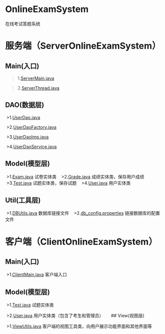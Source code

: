 # OnlineExamSystem
在线考试答题系统

# 服务端（ServerOnlineExamSystem）

  ## Main(入口)
     
  >1.[ServerMain.java](https://github.com/carolcoral/OnlineExamSystem/blob/master/ServerOnlineExamSystem/main/ServerMain.java)
          
  >2.[ServerThread.java](https://github.com/carolcoral/OnlineExamSystem/blob/master/ServerOnlineExamSystem/main/ServerThread.java)

  ## DAO(数据层)
  
  >1.[UserDao.java](https://github.com/carolcoral/OnlineExamSystem/blob/master/ServerOnlineExamSystem/dao/UserDao.java)
   
  >2.[UserDaoFactory.java](https://github.com/carolcoral/OnlineExamSystem/blob/master/ServerOnlineExamSystem/dao/UserDaoFactory.java)
   
  >3.[UserDaoImp.java](https://github.com/carolcoral/OnlineExamSystem/blob/master/ServerOnlineExamSystem/dao/UserDaoImp.java)
   
  >4.[UserDaoService.java](https://github.com/carolcoral/OnlineExamSystem/blob/master/ServerOnlineExamSystem/dao/UserDaoService.java)
     
  ## Model(模型层)
  
  >1.[Exam.java](https://github.com/carolcoral/OnlineExamSystem/blob/master/ServerOnlineExamSystem/model/Exam.java) 试卷实体类
   
  >2.[Grade.java](https://github.com/carolcoral/OnlineExamSystem/blob/master/ServerOnlineExamSystem/model/Grade.java) 成绩实体类，保存用户成绩
   
  >3.[Test.java](https://github.com/carolcoral/OnlineExamSystem/blob/master/ServerOnlineExamSystem/model/Test.java) 试题实体类，保存试题
   
  >4.[User.java](https://github.com/carolcoral/OnlineExamSystem/blob/master/ServerOnlineExamSystem/model/User.java) 用户实体类
     
  ## Util(工具层)
  
  >1.[DBUtils.java](https://github.com/carolcoral/OnlineExamSystem/blob/master/ServerOnlineExamSystem/util/DBUtils.java) 数据库链接文件
   
  >2.[db_config.properties](https://github.com/carolcoral/OnlineExamSystem/blob/master/ServerOnlineExamSystem/util/db_config.properties) 链接数据库的配置文件

# 客户端（ClientOnlineExamSystem）

  ## Main(入口)
  
  >1.[ClientMain.java](https://github.com/carolcoral/OnlineExamSystem/blob/master/ClientOnlineExamSystem/main/ClientMain.java) 客户端入口

  ## Model(模型层)
  
  >1.[Test.java](https://github.com/carolcoral/OnlineExamSystem/blob/master/ClientOnlineExamSystem/model/Test.java) 试题实体类
   
  >2.[User.java](https://github.com/carolcoral/OnlineExamSystem/blob/master/ClientOnlineExamSystem/model/User.java) 用户实体类（包含了考生和管理员）
     
  ## View(视图层)
  
  >1.[ViewUtils.java](https://github.com/carolcoral/OnlineExamSystem/blob/master/ClientOnlineExamSystem/view/ViewUtil.java) 客户端的视图工具类，向用户展示功能界面和其他界面等
     

